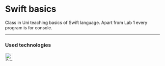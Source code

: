 # Swift basics
Class in Uni teaching basics of Swift language. Apart from Lab 1 every program is for console.

---
### Used technologies
[<img align="left" style="padding-right:10px" width="26px" alt="Swift" src="https://cdn.jsdelivr.net/gh/devicons/devicon/icons/swift/swift-original.svg" />][swift]

[swift]: https://developer.apple.com/swift/
